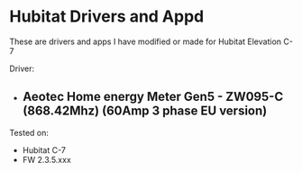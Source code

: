 # Hubitat Drivers and Appd
These are drivers and apps I have modified or made for Hubitat Elevation C-7

Driver:
 - Aeotec Home energy Meter Gen5 - ZW095-C (868.42Mhz) (60Amp 3 phase EU version)
    -
    

Tested on: 
 - Hubitat C-7
 - FW 2.3.5.xxx



